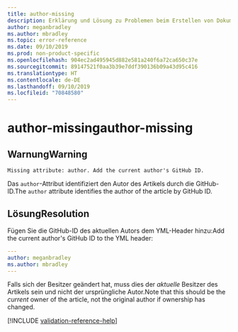 ```yaml
---
title: author-missing
description: Erklärung und Lösung zu Problemen beim Erstellen von Dokumentationsartikeln – author-missing.
author: meganbradley
ms.author: mbradley
ms.topic: error-reference
ms.date: 09/10/2019
ms.prod: non-product-specific
ms.openlocfilehash: 904ec2ad495945d882e581a240f6a72ca650c37e
ms.sourcegitcommit: 89147521f0aa3b39e7ddf390136b09a43d95c416
ms.translationtype: HT
ms.contentlocale: de-DE
ms.lasthandoff: 09/10/2019
ms.locfileid: "70848580"
---
```

# <a name="author-missing"></a><span data-ttu-id="8a60d-103">author-missing</span><span class="sxs-lookup"><span data-stu-id="8a60d-103">author-missing</span></span>

## <a name="warning"></a><span data-ttu-id="8a60d-104">Warnung</span><span class="sxs-lookup"><span data-stu-id="8a60d-104">Warning</span></span>

`Missing attribute: author. Add the current author's GitHub ID.`

<span data-ttu-id="8a60d-105">Das `author`-Attribut identifiziert den Autor des Artikels durch die GitHub-ID.</span><span class="sxs-lookup"><span data-stu-id="8a60d-105">The `author` attribute identifies the author of the article by GitHub ID.</span></span> 

## <a name="resolution"></a><span data-ttu-id="8a60d-106">Lösung</span><span class="sxs-lookup"><span data-stu-id="8a60d-106">Resolution</span></span>

<span data-ttu-id="8a60d-107">Fügen Sie die GitHub-ID des aktuellen Autors dem YML-Header hinzu:</span><span class="sxs-lookup"><span data-stu-id="8a60d-107">Add the current author's GitHub ID to the YML header:</span></span>

```yml
---
author: meganbradley
ms.author: mbradley
---
```

<span data-ttu-id="8a60d-108">Falls sich der Besitzer geändert hat, muss dies der *aktuelle* Besitzer des Artikels sein und nicht der ursprüngliche Autor.</span><span class="sxs-lookup"><span data-stu-id="8a60d-108">Note that this should be the *current* owner of the article, not the original author if ownership has changed.</span></span>

<!--make sure to add this file to your includes folder and verify the path-->
[!INCLUDE [validation-reference-help](includes/validation-reference-help.md)]
